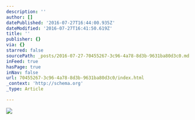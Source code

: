 ```yaml
---
description: ''
author: []
datePublished: '2016-07-27T16:44:00.935Z'
dateModified: '2016-07-27T16:41:50.619Z'
title: ''
publisher: {}
via: {}
starred: false
sourcePath: _posts/2016-07-27-70455267-3c96-4a78-8d3b-9631ba80d3c0.md
inFeed: true
hasPage: true
inNav: false
url: 70455267-3c96-4a78-8d3b-9631ba80d3c0/index.html
_context: 'http://schema.org'
_type: Article

---
```

![](https://the-grid-user-content.s3-us-west-2.amazonaws.com/f3c2e3c0-8126-4b27-b20e-bc81cfae2efc.jpg)